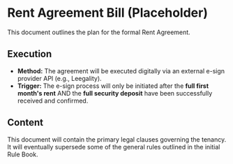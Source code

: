 # Rent Agreement Bill (Placeholder)

This document outlines the plan for the formal Rent Agreement.

## Execution

*   **Method:** The agreement will be executed digitally via an external e-sign provider API (e.g., Leegality).
*   **Trigger:** The e-sign process will only be initiated after the **full first month's rent** AND the **full security deposit** have been successfully received and confirmed.

## Content

This document will contain the primary legal clauses governing the tenancy. It will eventually supersede some of the general rules outlined in the initial Rule Book.